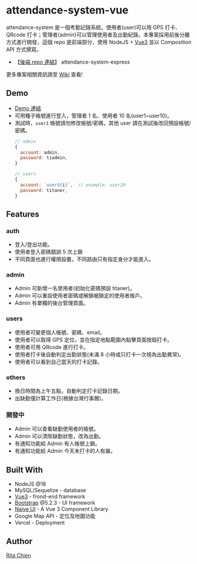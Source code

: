 # attendance-system-vue  
attendance-system 是一個考勤記錄系統。使用者(user)可以用 GPS 打卡、QRcode 打卡；管理者(admin)可以管理使用者及出勤紀錄。本專案採用前後分離方式進行開發，這個 repo 是前端部分，使用 NodeJS + [Vue3](https://vuejs.org/) 並以 Composition API 方式撰寫。  
* 【[後端 repo 連結](https://github.com/ritachien/attendance-system-express)】 attendance-system-express  

更多專案相關資訊請至 [Wiki](https://github.com/ritachien/attendance-system-vue/wiki) 查看!

## Demo  
* [Demo 連結](https://attendance-system-vue.vercel.app/)  
* 可用種子帳號進行登入，管理者 1 名、使用者 10 名(user1~user10)。  
* 測試時，`user1` 帳號請勿修改帳號/密碼，其他 user 請在測試後改回預設帳號/密碼。  
  ```js
  // admin
  {
    account: admin,
    password: tiadmin,
  }

  // users
  {
    account: `user${i}`,  // example: user10
    password: titaner,
  }
  ```

## Features  
### auth  
* 登入/登出功能。  
* 使用者登入密碼錯誤 5 次上鎖
* 不同頁面也進行權限設置，不同路由只有指定身分才能進入。  

### admin
* Admin 可新增一名使用者(初始化密碼預設 titaner)。  
* Admin 可以重設使用者密碼或解鎖被鎖定的使用者帳戶。  
* Admin 有單獨的後台管理頁面。  
### users
* 使用者可變更個人帳號、密碼、email。  
* 使用者可以取得 GPS 定位，並在指定地點範圍內點擊頁面按鈕打卡。  
* 使用者可用 QRcode 進行打卡。  
* 使用者打卡後自動判定出勤狀態(未滿 8 小時或只打卡一次視為出勤異常)。  
* 使用者可以看到自己當天的打卡記錄。  

### others  
* 換日時間為上午五點，自動判定打卡記錄日期。  
* 出缺勤僅計算工作日(根據台灣行事曆)。  

### 開發中  
* Admin 可以查看缺勤使用者的帳號。  
* Admin 可以清除缺勤狀態，改為出勤。  
* 有通知功能給 Admin 有人帳號上鎖。  
* 有通知功能給 Admin 今天未打卡的人有誰。  

## Built With  
* NodeJS @18
* MySQL/Sequelize - database
* [Vue3](https://vuejs.org/) - frond-end framework  
* [Bootstrap](https://getbootstrap.com/)  @5.2.3 - UI framework  
* [Naive UI](https://www.naiveui.com/en-US/os-theme) - A Vue 3 Component Library  
* Google Map API - 定位及地圖功能  
* Vercel - Deployment  

## Author  
[Rita Chien](https://github.com/ritachien)  
